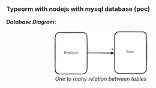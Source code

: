 ### Typeorm with nodejs with mysql database (poc)

***Database Diagram:***
<br>
<p align="center">
  <img width="50%" align="center" src="./diagrams/diagram.png" />
  <br>
  <em align="center">One to many relation between tables</em>
</p>
<br>